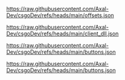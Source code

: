 https://raw.githubusercontent.com/Axal-Dev/csgoDev/refs/heads/main/offsets.json

https://raw.githubusercontent.com/Axal-Dev/csgoDev/refs/heads/main/client_dll.json

https://raw.githubusercontent.com/Axal-Dev/csgoDev/refs/heads/main/buttons.json

https://raw.githubusercontent.com/Axal-Dev/csgoDev/refs/heads/main/buttons.json

